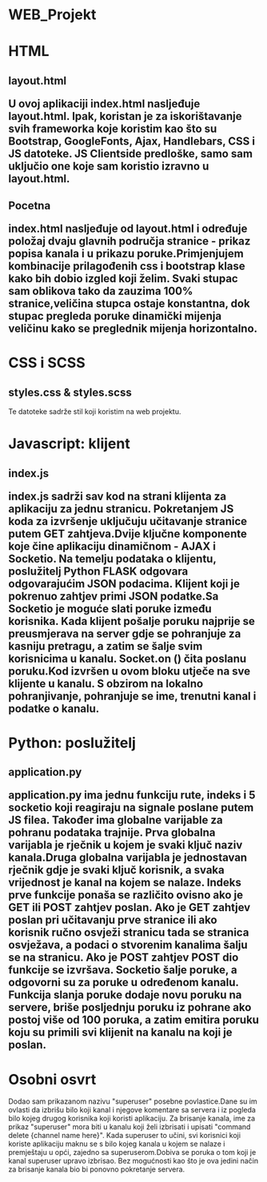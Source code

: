 # WEB_Projekt

<H1> HTML </ h1>

<H2> layout.html </ h2>
<P>
  U ovoj aplikaciji index.html nasljeđuje layout.html. Ipak, koristan je za iskorištavanje svih frameworka koje koristim
kao što su Bootstrap, GoogleFonts, Ajax, Handlebars, CSS i JS datoteke.
JS Clientside predloške, samo sam uključio one koje sam koristio izravno u layout.html.
</ P>

<H2> Pocetna </ h2>
<P>
index.html nasljeđuje od layout.html i određuje položaj dvaju glavnih područja stranice - prikaz popisa kanala i
u prikazu poruke.Primjenjujem kombinacije prilagođenih css i bootstrap klase kako bih dobio izgled koji želim.
Svaki stupac sam oblikova tako da zauzima 100% stranice,veličina stupca ostaje konstantna, dok
stupac pregleda poruke dinamički mijenja veličinu kako se preglednik mijenja horizontalno.
</ P>

<h1> CSS i SCSS </h1>
<h2> styles.css & styles.scss </h2>
<p> Te datoteke sadrže stil koji koristim na web projektu. </p>

<h1> Javascript: klijent </h1>
<H2> index.js </ h2>
<p> index.js sadrži sav kod na strani klijenta za aplikaciju za jednu stranicu.
Pokretanjem JS koda za izvršenje uključuju učitavanje stranice putem GET zahtjeva.Dvije ključne komponente koje čine aplikaciju dinamičnom - AJAX i Socketio. Na temelju podataka o klijentu, poslužitelj Python FLASK odgovara odgovarajućim JSON podacima.
Klijent koji je pokrenuo zahtjev primi JSON podatke.Sa Socketio je moguće slati poruke između korisnika. Kada klijent pošalje poruku
najprije se preusmjerava na server gdje se pohranjuje za kasniju pretragu, a zatim se šalje svim korisnicima u kanalu.
Socket.on () čita poslanu poruku.Kod izvršen u ovom bloku utječe na sve klijente u kanalu.
S obzirom na lokalno pohranjivanje, pohranjuje se ime, trenutni kanal i podatke o kanalu.
</ P>



<h1> Python: poslužitelj </h1>
<H2> application.py </ h2>
<p> application.py ima jednu funkciju rute, indeks i 5 socketio koji reagiraju na signale poslane putem JS filea. Također ima globalne varijable za pohranu podataka trajnije. Prva globalna varijabla je rječnik u kojem je svaki ključ naziv kanala.Druga globalna varijabla je jednostavan rječnik
gdje je svaki ključ korisnik, a svaka vrijednost je kanal na kojem se nalaze. Indeks prve funkcije ponaša se različito ovisno
ako je GET ili POST zahtjev poslan. Ako je GET zahtjev poslan pri učitavanju prve stranice ili ako korisnik ručno osvježi
stranicu tada se stranica osvježava, a podaci o stvorenim kanalima šalju se na stranicu. Ako je POST zahtjev  POST dio funkcije se
izvršava. Socketio šalje poruke, a odgovorni su za poruke u određenom kanalu.
Funkcija slanja poruke dodaje novu poruku na servere, briše posljednju poruku iz pohrane ako postoj
više od 100 poruka, a zatim emitira poruku koju su primili svi klijenit na kanalu na koji je poslan.



<h1>Osobni osvrt  </h1>
<p> Dodao sam prikazanom nazivu "superuser" posebne povlastice.Dane su im ovlasti da izbrišu bilo koji kanal i njegove komentare sa servera i iz pogleda bilo kojeg drugog korisnika koji koristi aplikaciju. Za brisanje kanala,
ime za prikaz "superuser" mora biti u kanalu koji želi izbrisati i upisati "command delete {channel name here}".
Kada superuser to učini, svi korisnici koji koriste aplikaciju maknu se s bilo kojeg kanala u kojem se nalaze i premještaju u opći, zajedno sa superuserom.Dobiva se poruka o tom koji je kanal superuser upravo izbrisao. Bez
mogućnosti kao što je ova jedini način za brisanje kanala bio bi ponovno pokretanje servera.
</ P>
